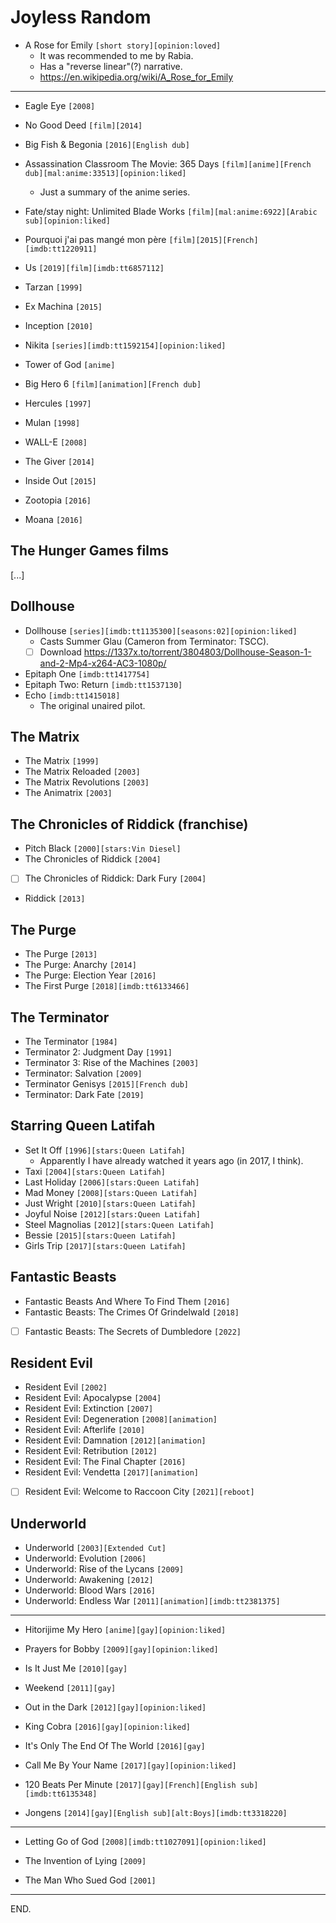 # Joyless Random

- A Rose for Emily `[short story][opinion:loved]`
    * It was recommended to me by Rabia.
    * Has a "reverse linear"(?) narrative.
    * https://en.wikipedia.org/wiki/A_Rose_for_Emily

---

- Eagle Eye `[2008]`

- No Good Deed `[film][2014]`

- Big Fish & Begonia `[2016][English dub]`

- Assassination Classroom The Movie: 365 Days `[film][anime][French dub][mal:anime:33513][opinion:liked]`
    * Just a summary of the anime series.

- Fate/stay night: Unlimited Blade Works `[film][mal:anime:6922][Arabic sub][opinion:liked]`

- Pourquoi j'ai pas mangé mon père `[film][2015][French][imdb:tt1220911]`

- Us `[2019][film][imdb:tt6857112]`

- Tarzan `[1999]`

- Ex Machina `[2015]`

- Inception `[2010]`

- Nikita `[series][imdb:tt1592154][opinion:liked]`

- Tower of God `[anime]`

- Big Hero 6 `[film][animation][French dub]`

- Hercules `[1997]`

- Mulan `[1998]`

- WALL-E `[2008]`

- The Giver `[2014]`

- Inside Out `[2015]`

- Zootopia `[2016]`

- Moana `[2016]`


## The Hunger Games films
\[...]

## Dollhouse
- Dollhouse `[series][imdb:tt1135300][seasons:02][opinion:liked]`
    * Casts Summer Glau (Cameron from Terminator: TSCC).
    * [ ] Download https://1337x.to/torrent/3804803/Dollhouse-Season-1-and-2-Mp4-x264-AC3-1080p/
- Epitaph One `[imdb:tt1417754]`
- Epitaph Two: Return `[imdb:tt1537130]`
- Echo `[imdb:tt1415018]`
    * The original unaired pilot.

## The Matrix
- The Matrix `[1999]`
- The Matrix Reloaded `[2003]`
- The Matrix Revolutions `[2003]`
- The Animatrix `[2003]`

## The Chronicles of Riddick (franchise)
- Pitch Black `[2000][stars:Vin Diesel]`
- The Chronicles of Riddick `[2004]`
- [ ] The Chronicles of Riddick: Dark Fury `[2004]`
- Riddick `[2013]`

## The Purge
- The Purge `[2013]`
- The Purge: Anarchy `[2014]`
- The Purge: Election Year `[2016]`
- The First Purge `[2018][imdb:tt6133466]`

## The Terminator
- The Terminator `[1984]`
- Terminator 2: Judgment Day `[1991]`
- Terminator 3: Rise of the Machines `[2003]`
- Terminator: Salvation `[2009]`
- Terminator Genisys `[2015][French dub]`
- Terminator: Dark Fate `[2019]`

## Starring Queen Latifah
- Set It Off `[1996][stars:Queen Latifah]`
    * Apparently I have already watched it years ago (in 2017, I think).
- Taxi `[2004][stars:Queen Latifah]`
- Last Holiday `[2006][stars:Queen Latifah]`
- Mad Money `[2008][stars:Queen Latifah]`
- Just Wright `[2010][stars:Queen Latifah]`
- Joyful Noise `[2012][stars:Queen Latifah]`
- Steel Magnolias `[2012][stars:Queen Latifah]`
- Bessie `[2015][stars:Queen Latifah]`
- Girls Trip `[2017][stars:Queen Latifah]`

## Fantastic Beasts
- Fantastic Beasts And Where To Find Them `[2016]`
- Fantastic Beasts: The Crimes Of Grindelwald `[2018]`
- [ ] Fantastic Beasts: The Secrets of Dumbledore `[2022]`

## Resident Evil
- Resident Evil `[2002]`
- Resident Evil: Apocalypse `[2004]`
- Resident Evil: Extinction `[2007]`
- Resident Evil: Degeneration `[2008][animation]`
- Resident Evil: Afterlife `[2010]`
- Resident Evil: Damnation `[2012][animation]   `
- Resident Evil: Retribution `[2012]`
- Resident Evil: The Final Chapter `[2016]`
- Resident Evil: Vendetta `[2017][animation]`
- [ ] Resident Evil: Welcome to Raccoon City `[2021][reboot]`

## Underworld
- Underworld `[2003][Extended Cut]`
- Underworld: Evolution `[2006]`
- Underworld: Rise of the Lycans `[2009]`
- Underworld: Awakening `[2012]`
- Underworld: Blood Wars `[2016]`
- Underworld: Endless War `[2011][animation][imdb:tt2381375]`

---

- Hitorijime My Hero `[anime][gay][opinion:liked]`

- Prayers for Bobby `[2009][gay][opinion:liked]`

- Is It Just Me `[2010][gay]`

- Weekend `[2011][gay]`

- Out in the Dark `[2012][gay][opinion:liked]`

- King Cobra `[2016][gay][opinion:liked]`

- It's Only The End Of The World `[2016][gay]`

- Call Me By Your Name `[2017][gay][opinion:liked]`

- 120 Beats Per Minute `[2017][gay][French][English sub][imdb:tt6135348]`

- Jongens `[2014][gay][English sub][alt:Boys][imdb:tt3318220]`

---

- Letting Go of God `[2008][imdb:tt1027091][opinion:liked]`

- The Invention of Lying `[2009]`

- The Man Who Sued God `[2001]`

---

END.
